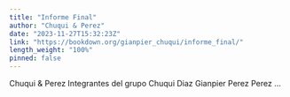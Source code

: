 ```yaml
---
title: "Informe Final"
author: "Chuqui & Perez"
date: "2023-11-27T15:32:23Z"
link: "https://bookdown.org/gianpier_chuqui/informe_final/"
length_weight: "100%"
pinned: false
---
```


Chuqui & Perez Integrantes del grupo Chuqui Diaz Gianpier Perez Perez ...
